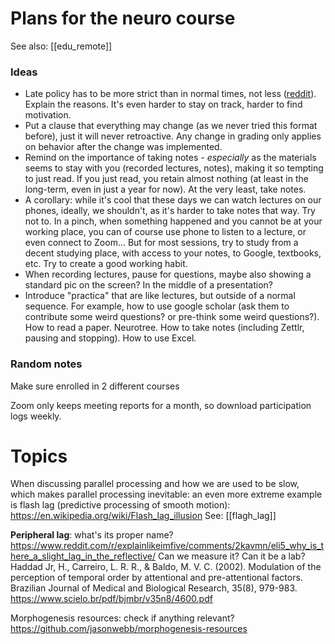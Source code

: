 # Plans for the neuro course

See also: [[edu_remote]]

### Ideas

* Late policy has to be more strict than in normal times, not less ([reddit](https://www.reddit.com/r/Professors/comments/i8ml4t/what_are_your_late_policies_this_semester/)). Explain the reasons. It's even harder to stay on track, harder to find motivation.
* Put a clause that everything may change (as we never tried this format before), just it will never retroactive. Any change in grading only applies on behavior after the change was implemented.
* Remind on the importance of taking notes - _especially_ as the materials seems to stay with you (recorded lectures, notes), making it so tempting to just read. If you just read, you retain almost nothing (at least in the long-term, even in just a year for now). At the very least, take notes.
* A corollary: while it's cool that these days we can watch lectures on our phones, ideally, we shouldn't, as it's harder to take notes that way. Try not to. In a pinch, when something happened and you cannot be at your working place, you can of course use phone to listen to a lecture, or even connect to Zoom... But for most sessions, try to study from a decent studying place, with access to your notes, to Google, textbooks, etc. Try to create a good working habit.
* When recording lectures, pause for questions, maybe also showing a standard pic on the screen? In the middle of a presentation?
* Introduce "practica" that are like lectures, but outside of a normal sequence. For example, how to use google scholar (ask them to contribute some weird questions? or pre-think some weird questions?). How to read a paper. Neurotree. How to take notes (including Zettlr, pausing and stopping). How to use Excel.

### Random notes

Make sure enrolled in 2 different courses

Zoom only keeps meeting reports for a month, so download participation logs weekly.

# Topics

When discussing parallel processing and how we are used to be slow, which makes parallel processing inevitable: an even more extreme example is flash lag (predictive processing of smooth motion):
https://en.wikipedia.org/wiki/Flash_lag_illusion
See: [[flagh_lag]]

**Peripheral lag**: what's its proper name?
https://www.reddit.com/r/explainlikeimfive/comments/2kavmn/eli5_why_is_there_a_slight_lag_in_the_reflective/
Can we measure it? Can it be a lab?
Haddad Jr, H., Carreiro, L. R. R., & Baldo, M. V. C. (2002). Modulation of the perception of temporal order by attentional and pre-attentional factors. Brazilian Journal of Medical and Biological Research, 35(8), 979-983.
https://www.scielo.br/pdf/bjmbr/v35n8/4600.pdf

Morphogenesis resources: check if anything relevant?
https://github.com/jasonwebb/morphogenesis-resources
